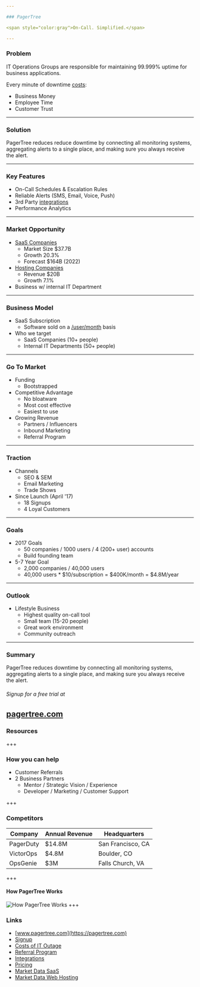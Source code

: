 ```yaml
---

### PagerTree

<span style="color:gray">On-Call. Simplified.</span>

---
```


### Problem

IT Operations Groups are responsible for maintaining 99.999% uptime for business applications.

Every minute of downtime [costs](https://pagertree.com/wp-content/uploads/2017/06/cost-of-it-outage.pdf):
* Business Money
* Employee Time
* Customer Trust


---

### Solution

PagerTree reduces reduce downtime by connecting all monitoring systems, aggregating alerts to a single place, and making sure you always receive the alert.

---

### Key Features
* On-Call Schedules & Escalation Rules
* Reliable Alerts (SMS, Email, Voice, Push)
* 3rd Party [integrations](pagertree.com/integrations/)
* Performance Analytics

---

### Market Opportunity

* [SaaS Companies](http://www.ironpaper.com/webintel/articles/saas-market-size-forecast/)
  * Market Size $37.7B
  * Growth 20.3%
  * Forecast $164B (2022)
* [Hosting Companies](https://www.ibisworld.com/industry-trends/specialized-market-research-reports/technology/computer-services/internet-hosting-services.html)
  * Revenue $20B
  * Growth 7.1%
* Business w/ internal IT Department

---

### Business Model

* SaaS Subscription
  * Software sold on a [/user/month](https://pagertree.com/pricing) basis
* Who we target
  * SaaS Companies (10+ people)
  * Internal IT Departments (50+ people)

---

### Go To Market

* Funding
  - Bootstrapped
* Competitive Advantage
  * No bloatware
  * Most cost effective
  * Easiest to use
* Growing Revenue
  * Partners / Influencers
  * Inbound Marketing
  * Referral Program

---

### Traction
* Channels
  * SEO & SEM
  * Email Marketing
  * Trade Shows
* Since Launch (April '17)
  * 18 Signups
  * 4 Loyal Customers

---
### Goals
* 2017 Goals
  * 50 companies / 1000 users / 4 (200+ user) accounts
  * Build founding team
* 5-7 Year Goal
  * 2,000 companies / 40,000 users
  * 40,000 users * $10/subscription = $400K/month = $4.8M/year
---

### Outlook
* Lifestyle Business
  * Highest quality on-call tool
  * Small team (15-20 people)
  * Great work environment
  * Community outreach

---

### Summary

PagerTree reduces downtime by connecting all monitoring systems, aggregating alerts to a single place, and making sure you always receive the alert.

###### Signup for a free trial at
[pagertree.com](https://app.pagertree.com/#/?lm=signup)
---

### Resources

+++
### How you can help
* Customer Referrals
* 2 Business Partners
  * Mentor / Strategic Vision / Experience
  * Developer / Marketing / Customer Support

+++
### Competitors
Company | Annual Revenue | Headquarters
--------|----------------| ------------
PagerDuty | $14.8M | San Francisco, CA
VictorOps | $4.8M | Boulder, CO
OpsGenie | $3M | Falls Church, VA
+++
#### How PagerTree Works

![How PagerTree Works](https://cdn.pagertree.com/wp-content/uploads/2015/10/info_graphic_2x-1024x482.png)
+++

### Links
* [www.pagertree.com](https://pagertree.com)
* [Signup](https://app.pagertree.com/#/?lm=signup)
* [Costs of IT Outage](https://pagertree.com/wp-content/uploads/2017/06/cost-of-it-outage.pdf)
* [Referral Program](https://pagertree.com/referral-program/)
* [Integrations](pagertree.com/integrations/)
* [Pricing](https://pagertree.com/pricing)
* [Market Data SaaS](http://www.ironpaper.com/webintel/articles/saas-market-size-forecast/)
* [Market Data Web Hosting](https://www.ibisworld.com/industry-trends/specialized-market-research-reports/technology/computer-services/internet-hosting-services.html)
